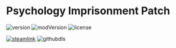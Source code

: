 # Psychology Imprisonment Patch
![version](https://img.shields.io/badge/RimWorld-1.0-orange.svg) ![modVersion](https://img.shields.io/github/v/release/dninemfive/psychologyimprisonmentpatch?color=brightgreen&label=Mod%20version) ![license](https://img.shields.io/badge/License-MIT-brightgreen.svg)

[![steamlink](https://raster.shields.io/steam/downloads/1553198886.png?color=blue&label=Workshop&logo=steam)](https://steamcommunity.com/sharedfiles/filedetails/?id=1553198886) ![githubdls](https://img.shields.io/github/downloads/dninemfive/psychologyimprisonmentpatch/total?color=blue&label=Github&logo=github)